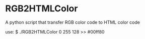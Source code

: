 # RGB2HTMLColor
A python script that transfer RGB color code to HTML color code

use:
    $ ./RGB2HTMLColor 0 255 128
    >> #00ff80

